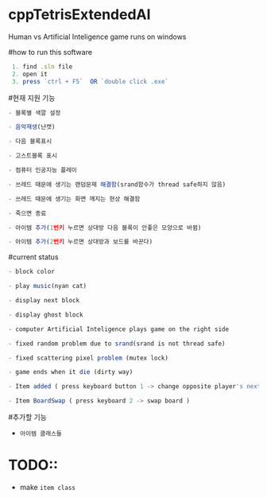 # cppTetrisExtendedAI

Human vs Artificial Inteligence game runs on windows

#how to run this software 
```js
 1. find .sln file
 2. open it 
 3. press `ctrl + F5`  OR `double click .exe`
```

#현재 지원 기능 

```js
- 블록별 색깔 설정

- 음악재생(냔캣) 

- 다음 블록표시

- 고스트블록 표시

- 컴퓨터 인공지능 플레이

- 쓰레드 때문에 생기는 랜덤문제 해결함(srand함수가 thread safe하지 않음)

- 쓰레드 때문에 생기는 화면 깨지는 현상 해결함

- 죽으면 종료

- 아이템 추가(1번키 누르면 상대방 다음 블록이 안좋은 모양으로 바뀜)

- 아이템 추가(2번키 누르면 상대방과 보드를 바꾼다)

```




#current status

```js
- block color

- play music(nyan cat) 

- display next block

- display ghost block

- computer Artificial Inteligence plays game on the right side

- fixed random problem due to srand(srand is not thread safe)

- fixed scattering pixel problem (mutex lock)

- game ends when it die (dirty way)

- Item added ( press keyboard button 1 -> change opposite player's next block(8thblock) )

- Item BoardSwap ( press keyboard 2 -> swap board )

```

#추가할 기능

- `아이템 클래스들`


# TODO::

- make `item class`

